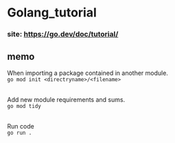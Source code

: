 # Golang_tutorial

### site: https://go.dev/doc/tutorial/

## memo

When importing a package contained in another module.<br>
``go mod init <directryname>/<filename>``
<br><br>

Add new module requirements and sums.<br>
``go mod tidy``
<br><br>

Run code<br>
``go run .``

